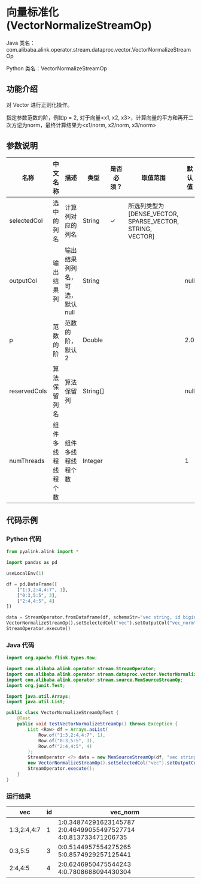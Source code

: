 # 向量标准化 (VectorNormalizeStreamOp)
Java 类名：com.alibaba.alink.operator.stream.dataproc.vector.VectorNormalizeStreamOp

Python 类名：VectorNormalizeStreamOp


## 功能介绍
对 Vector 进行正则化操作。

指定参数范数的阶，例如p = 2, 对于向量<x1, x2, x3>，计算向量的平方和再开二次方记为norm，最终计算结果为<x1/norm, x2/norm, x3/norm>

## 参数说明

| 名称 | 中文名称 | 描述 | 类型 | 是否必须？ | 取值范围 | 默认值 |
| --- | --- | --- | --- | --- | --- | --- |
| selectedCol | 选中的列名 | 计算列对应的列名 | String | ✓ | 所选列类型为 [DENSE_VECTOR, SPARSE_VECTOR, STRING, VECTOR] |  |
| outputCol | 输出结果列 | 输出结果列列名，可选，默认null | String |  |  | null |
| p | 范数的阶 | 范数的阶，默认2 | Double |  |  | 2.0 |
| reservedCols | 算法保留列名 | 算法保留列 | String[] |  |  | null |
| numThreads | 组件多线程线程个数 | 组件多线程线程个数 | Integer |  |  | 1 |


## 代码示例
### Python 代码
```python
from pyalink.alink import *

import pandas as pd

useLocalEnv(1)

df = pd.DataFrame([
    ["1:3,2:4,4:7", 1],
    ["0:3,5:5", 3],
    ["2:4,4:5", 4]
])

data = StreamOperator.fromDataframe(df, schemaStr="vec string, id bigint")
VectorNormalizeStreamOp().setSelectedCol("vec").setOutputCol("vec_norm").linkFrom(data).print()
StreamOperator.execute()
```
### Java 代码
```java
import org.apache.flink.types.Row;

import com.alibaba.alink.operator.stream.StreamOperator;
import com.alibaba.alink.operator.stream.dataproc.vector.VectorNormalizeStreamOp;
import com.alibaba.alink.operator.stream.source.MemSourceStreamOp;
import org.junit.Test;

import java.util.Arrays;
import java.util.List;

public class VectorNormalizeStreamOpTest {
	@Test
	public void testVectorNormalizeStreamOp() throws Exception {
		List <Row> df = Arrays.asList(
			Row.of("1:3,2:4,4:7", 1),
			Row.of("0:3,5:5", 3),
			Row.of("2:4,4:5", 4)
		);
		StreamOperator <?> data = new MemSourceStreamOp(df, "vec string, id int");
		new VectorNormalizeStreamOp().setSelectedCol("vec").setOutputCol("vec_norm").linkFrom(data).print();
		StreamOperator.execute();
	}
}
```
### 运行结果


| vec         | id   | vec_norm                                 |
| ----------- | ---- | ---------------------------------------- |
| 1:3,2:4,4:7 | 1    | 1:0.34874291623145787 2:0.46499055497527714 4:0.813733471206735 |
| 0:3,5:5     | 3    | 0:0.5144957554275265 5:0.8574929257125441 |
| 2:4,4:5     | 4    | 2:0.6246950475544243 4:0.7808688094430304 |
